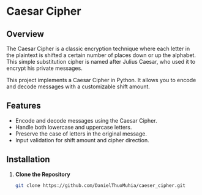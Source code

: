 # Caesar Cipher

## Overview

The Caesar Cipher is a classic encryption technique where each letter in the plaintext is shifted a certain number of places down or up the alphabet. This simple substitution cipher is named after Julius Caesar, who used it to encrypt his private messages.

This project implements a Caesar Cipher in Python. It allows you to encode and decode messages with a customizable shift amount.

## Features

- Encode and decode messages using the Caesar Cipher.
- Handle both lowercase and uppercase letters.
- Preserve the case of letters in the original message.
- Input validation for shift amount and cipher direction.

## Installation

1. **Clone the Repository**

   ```bash
   git clone https://github.com/DanielThuoMuhia/caeser_cipher.git
